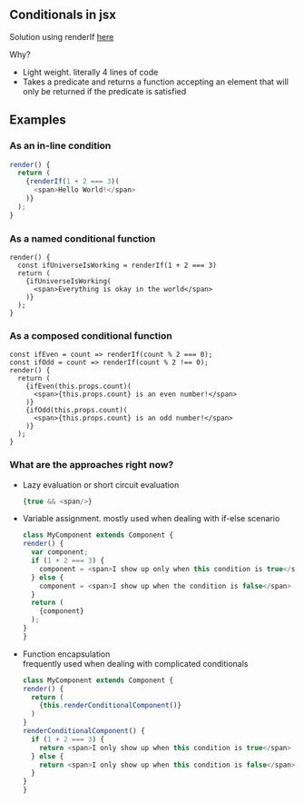 ## Conditionals in jsx

Solution using renderIf [here](https://atticuswhite.com/blog/render-if-conditionally-render-react-components/)

Why?

* Light weight. literally 4 lines of code
* Takes a predicate and returns a function accepting an element that will only be returned if the predicate is satisfied

## Examples

### As an in-line condition

```js
render() {
  return (
    {renderIf(1 + 2 === 3)(
      <span>Hello World!</span>
    )}
  );
}
```

### As a named conditional function

```
render() {
  const ifUniverseIsWorking = renderIf(1 + 2 === 3)
  return (
    {ifUniverseIsWorking(
      <span>Everything is okay in the world</span>
    )}
  );
}
```

### As a composed conditional function

```
const ifEven = count => renderIf(count % 2 === 0);
const ifOdd = count => renderIf(count % 2 !== 0);
render() {
  return (
    {ifEven(this.props.count)(
      <span>{this.props.count} is an even number!</span>
    )}
    {ifOdd(this.props.count)(
      <span>{this.props.count} is an odd number!</span>
    )}
  );
}
```

### What are the approaches right now?

* Lazy evaluation or short circuit evaluation

  ```js
  {true && <span/>}
  ```

* Variable assignment. mostly used when dealing with if-else scenario

  ```js
  class MyComponent extends Component {
  render() {
    var component;
    if (1 + 2 === 3) {
      component = <span>I show up only when this condition is true</span>
    } else {
      component = <span>I show up when the condition is false</span>
    }
    return (
      {component}
    );
  }
  }
  ```

* Function encapsulation  
  frequently used when dealing with complicated conditionals

  ```js
  class MyComponent extends Component {
  render() {
    return (
      {this.renderConditionalComponent()}
    )
  }
  renderConditionalComponent() {
    if (1 + 2 === 3) {
      return <span>I only show up when this condition is true</span>
    } else {
      return <span>I only show up when this condition is false</span>
    }
  }
  }
  ```



